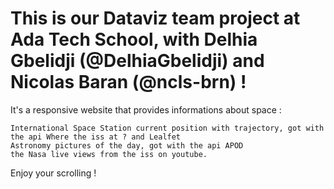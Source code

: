 # This is our Dataviz team project at Ada Tech School, with Delhia Gbelidji (@DelhiaGbelidji) and Nicolas Baran (@ncls-brn) !

It's a responsive website that provides informations about space :

    International Space Station current position with trajectory, got with the api Where the iss at ? and Lealfet
    Astronomy pictures of the day, got with the api APOD
    the Nasa live views from the iss on youtube.

Enjoy your scrolling !
